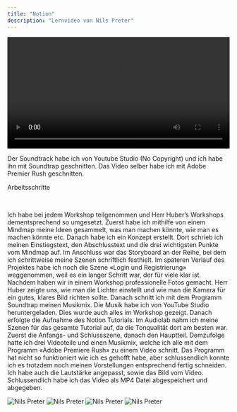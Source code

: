 ```yaml
---
title: "Notion"
description: "Lernvideo von Nils Preter"
---
```


<video width="100%" controls>
  <source src="/Modul152/preter/lernvideo.mp4" type="video/mp4">
</video>

Der Soundtrack habe ich von Youtube Studio (No Copyright) und ich habe ihn mit Soundtrap geschnitten. Das Video selber habe ich mit Adobe Premier Rush geschnitten. 


Arbeitsschritte

 

Ich habe bei jedem Workshop teilgenommen und Herr Huber’s Workshops dementsprechend so umgesetzt. Zuerst habe ich mithilfe von einem Mindmap meine Ideen gesammelt, was man machen könnte, wie man es machen könnte etc. Danach habe ich ein Konzept erstellt. Dort schrieb ich meinen Einstiegstext, den Abschlusstext und die drei wichtigsten Punkte vom Mindmap auf. Im Anschluss war das Storyboard an der Reihe, bei dem ich schrittweise meine Szenen schriftlich festhielt. Im späteren Verlauf des Projektes habe ich noch die Szene «Login und Registrierung» weggenommen, weil es ein langer Schritt war, der für viele klar ist. Nachdem haben wir in einem Workshop professionelle Fotos gemacht. Herr Huber zeigte uns, wie man die Lichter einstellt und wie man die Kamera für ein gutes, klares Bild richten sollte. Danach schnitt ich mit dem Programm Soundtrap meinen Musikmix. Die Musik habe ich von YouTube Studio heruntergeladen. Dies wurde auch alles im Workshop gezeigt. Danach erfolgte die Aufnahme des Notion Tutorials. Im Audiolab nahm ich meine Szenen für das gesamte Tutorial auf, da die Tonqualität dort am besten war. Zuerst die Anfangs- und Schlussszene, danach den Hauptteil. Demzufolge hatte ich drei Videoteile und einen Musikmix, welche ich alle mit dem Programm «Adobe Premiere Rush» zu einem Video schnitt. Das Programm hat nicht so funktioniert wie ich es gehofft habe, aber schlussendlich konnte ich es trotzdem noch meinen Vorstellungen entsprechend fertig schneiden. Ich habe auch die Lautstärke angepasst, sowie das Bild vom Video. Schlussendlich habe ich das Video als MP4 Datei abgespeichert und abgegeben. 


![Nils Preter](/Modul152/preter/bts1.png)
![Nils Preter](/Modul152/preter/bts2.png)
![Nils Preter](/Modul152/preter/bts3.png)
![Nils Preter](/Modul152/preter/bts4.png)
